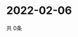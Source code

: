 # 2022-02-06
  共 0条

  <!-- BEGIN -->
  <!-- 最后更新时间Sun Feb 06 2022 05:02:59 GMT+0000 (Coordinated Universal Time) -->
  
  <!-- END -->
  
  